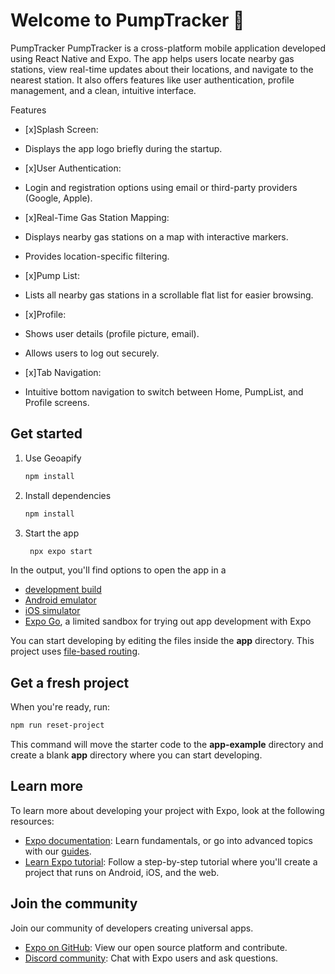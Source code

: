 # Welcome to PumpTracker 👋

PumpTracker
PumpTracker is a cross-platform mobile application developed using React Native and Expo. The app helps users locate nearby gas stations, view real-time updates about their locations, and navigate to the nearest station. It also offers features like user authentication, profile management, and a clean, intuitive interface.

Features
- [x]Splash Screen: 
- Displays the app logo briefly during the startup.

- [x]User Authentication: 
- Login and registration options using email or third-party providers (Google, Apple).

- [x]Real-Time Gas Station Mapping:
- Displays nearby gas stations on a map with interactive markers.
- Provides location-specific filtering.

- [x]Pump List:
- Lists all nearby gas stations in a scrollable flat list for easier browsing.

- [x]Profile:
- Shows user details (profile picture, email).
- Allows users to log out securely.

- [x]Tab Navigation: 
- Intuitive bottom navigation to switch between Home, PumpList, and Profile screens.

## Get started
1. Use Geoapify

   ```bash
   npm install
   ```

2. Install dependencies

   ```bash
   npm install
   ```

3. Start the app

   ```bash
    npx expo start
   ```

In the output, you'll find options to open the app in a

- [development build](https://docs.expo.dev/develop/development-builds/introduction/)
- [Android emulator](https://docs.expo.dev/workflow/android-studio-emulator/)
- [iOS simulator](https://docs.expo.dev/workflow/ios-simulator/)
- [Expo Go](https://expo.dev/go), a limited sandbox for trying out app development with Expo

You can start developing by editing the files inside the **app** directory. This project uses [file-based routing](https://docs.expo.dev/router/introduction).

## Get a fresh project

When you're ready, run:

```bash
npm run reset-project
```

This command will move the starter code to the **app-example** directory and create a blank **app** directory where you can start developing.

## Learn more

To learn more about developing your project with Expo, look at the following resources:

- [Expo documentation](https://docs.expo.dev/): Learn fundamentals, or go into advanced topics with our [guides](https://docs.expo.dev/guides).
- [Learn Expo tutorial](https://docs.expo.dev/tutorial/introduction/): Follow a step-by-step tutorial where you'll create a project that runs on Android, iOS, and the web.

## Join the community

Join our community of developers creating universal apps.

- [Expo on GitHub](https://github.com/expo/expo): View our open source platform and contribute.
- [Discord community](https://chat.expo.dev): Chat with Expo users and ask questions.
